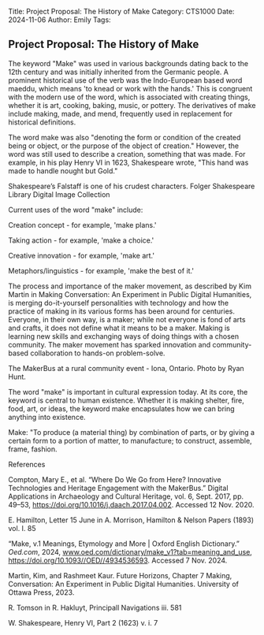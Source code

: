 Title: Project Proposal: The History of Make
Category: CTS1000
Date: 2024-11-06
Author: Emily 
Tags: 

## Project Proposal: The History of Make
The keyword "Make" was used in various backgrounds dating back to the 12th century and was initially inherited from the Germanic people. A prominent historical use of the verb was the Indo-European based word maeddu, which means 'to knead or work with the hands.' This is congruent with the modern use of the word, which is associated with creating things, whether it is art, cooking, baking, music, or pottery. The derivatives of make include making, made, and mend, frequently used in replacement for historical definitions.

The word make was also "denoting the form or condition of the created being or object, or the purpose of the object of creation." However, the word was still used to describe a creation, something that was made. For example, in his play Henry VI in 1623, Shakespeare wrote, "This hand was made to handle nought but Gold."

Shakespeare’s Falstaff is one of his crudest characters.  Folger Shakespeare Library Digital Image Collection

Current uses of the word "make" include:

Creation concept - for example, 'make plans.'

Taking action - for example, 'make a choice.'

Creative innovation - for example, 'make art.'

Metaphors/linguistics - for example, 'make the best of it.'

The process and importance of the maker movement, as described by Kim Martin in Making Conversation: An Experiment in Public Digital Humanities, is merging do-it-yourself personalities with technology and how the practice of making in its various forms has been around for centuries. Everyone, in their own way, is a maker; while not everyone is fond of arts and crafts, it does not define what it means to be a maker. Making is learning new skills and exchanging ways of doing things with a chosen community. The maker movement has sparked innovation and community-based collaboration to hands-on problem-solve.



The MakerBus at a rural community event - Iona, Ontario. Photo by Ryan Hunt.

The word "make" is important in cultural expression today. At its core, the keyword is central to human existence. Whether it is making shelter, fire, food, art, or ideas, the keyword make encapsulates how we can bring anything into existence.

Make: "To produce (a material thing) by combination of parts, or by giving a certain form to a portion of matter, to manufacture; to construct, assemble, frame, fashion.

References 

Compton, Mary E., et al. “Where Do We Go from Here? Innovative Technologies and Heritage Engagement with the MakerBus.” Digital Applications in Archaeology and Cultural Heritage, vol. 6, Sept. 2017, pp. 49–53, https://doi.org/10.1016/j.daach.2017.04.002. Accessed 12 Nov. 2020.

E. Hamilton, Letter 15 June in A. Morrison, Hamilton & Nelson Papers (1893) vol. I. 85

“Make, v.1 Meanings, Etymology and More | Oxford English Dictionary.” _Oed.com_, 2024, www.oed.com/dictionary/make_v1?tab=meaning_and_use, https://doi.org/10.1093//OED//4934536593. Accessed 7 Nov. 2024.

Martin, Kim, and Rashmeet Kaur. Future Horizons, Chapter 7 Making, Conversation: An Experiment in Public Digital Humanities. University of Ottawa Press, 2023.

R. Tomson in R. Hakluyt, Principall Navigations iii. 581

W. Shakespeare, Henry VI, Part 2 (1623) v. i. 7